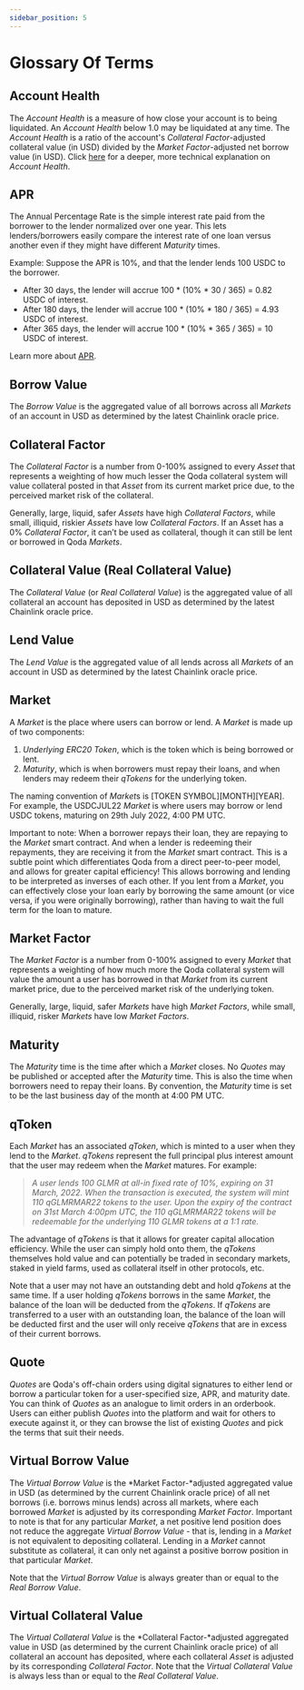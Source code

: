 ```yaml
---
sidebar_position: 5
---
```


# Glossary Of Terms

## Account Health

The *Account Health* is a measure of how close your account is to being liquidated. An *Account Health* below 1.0 may be liquidated at any time. The *Account Health* is a ratio of the account's *Collateral Factor*-adjusted collateral value (in USD) divided by the *Market Factor*-adjusted net borrow value (in USD). Click [here](/whitepaper/qoda-protocol#25-collateral-management) for a deeper, more technical explanation on *Account Health*. 

## APR

The Annual Percentage Rate is the simple interest rate paid from the borrower to the lender normalized over one year. This lets lenders/borrowers easily compare the interest rate of one loan versus another even if they might have different *Maturity* times.

Example: Suppose the APR is 10%, and that the lender lends 100 USDC to the borrower. 

- After 30 days, the lender will accrue 100 \* (10% \* 30 / 365) = 0.82 USDC of interest.
- After 180 days, the lender will accrue 100 \* (10% \* 180 / 365) = 4.93 USDC of interest. 
- After 365 days, the lender will accrue 100 \* (10% \* 365 / 365) = 10 USDC of interest.

Learn more about [APR](https://en.wikipedia.org/wiki/Annual_percentage_rate).

## Borrow Value

The *Borrow Value* is the aggregated value of all borrows across all *Markets* of an account in USD as determined by the latest Chainlink oracle price.

## Collateral Factor

The *Collateral Factor* is a number from 0-100% assigned to every *Asset* that represents a weighting of how much lesser the Qoda collateral system will value collateral posted in that *Asset* from its current market price due, to the perceived market risk of the collateral.

Generally, large, liquid, safer *Assets* have high *Collateral Factors*, while small, illiquid, riskier *Assets* have low *Collateral Factors*. If an Asset has a 0% *Collateral Factor*, it can’t be used as collateral, though it can still be lent or borrowed in Qoda *Markets*.

## Collateral Value (Real Collateral Value)

The *Collateral Value* (or *Real Collateral Value*) is the aggregated value of all collateral an account has deposited in USD as determined by the latest Chainlink oracle price.

## Lend Value

The *Lend Value* is the aggregated value of all lends across all *Markets* of an account in USD as determined by the latest Chainlink oracle price.

## Market

A *Market* is the place where users can borrow or lend. A *Market* is made up of two components:

1. *Underlying ERC20 Token*, which is the token which is being borrowed or lent.
2. *Maturity*, which is when borrowers must repay their loans, and when lenders may redeem their *qTokens* for the underlying token.

The naming convention of *Market*s is [TOKEN SYMBOL][MONTH][YEAR]. For example, the USDCJUL22 *Market* is where users may borrow or lend USDC tokens, maturing on 29th July 2022, 4:00 PM UTC.

Important to note: When a borrower repays their loan, they are repaying to the *Market* smart contract. And when a lender is redeeming their repayments, they are receiving it from the *Market* smart contract. This is a subtle point which differentiates Qoda from a direct peer-to-peer model, and allows for greater capital efficiency! This allows borrowing and lending to be interpreted as inverses of each other. If you lent from a *Market*, you can effectively close your loan early by borrowing the same amount (or vice versa, if you were originally borrowing), rather than having to wait the full term for the loan to mature.

## Market Factor

The *Market Factor* is a number from 0-100% assigned to every *Market* that represents a weighting of how much more the Qoda collateral system will value the amount a user has borrowed in that *Market* from its current market price, due to the perceived market risk of the underlying token.

Generally, large, liquid, safer *Markets* have high *Market Factors*, while small, illiquid, risker *Markets* have low *Market Factors*.

## Maturity

The *Maturity* time is the time after which a *Market* closes. No *Quotes* may be published or accepted after the *Maturity* time. This is also the time when borrowers need to repay their loans. By convention, the *Maturity* time is set to be the last business day of the month at 4:00 PM UTC.

## qToken

Each *Market* has an associated *qToken*, which is minted to a user when they lend to the *Market*. *qTokens* represent the full principal plus interest amount that the user may redeem when the *Market* matures. For example: 

> *A user lends 100 GLMR at all-in fixed rate of 10%, expiring on 31 March, 2022. When the transaction is executed, the system will mint 110 qGLMRMAR22 tokens to the user. Upon the expiry of the contract on 31st March 4:00pm UTC, the 110 qGLMRMAR22 tokens will be redeemable for the underlying 110 GLMR tokens at a 1:1 rate.*

The advantage of *qTokens* is that it allows for greater capital allocation efficiency. While the user can simply hold onto them, the *qTokens* themselves hold value and can potentially be traded in secondary markets, staked in yield farms, used as collateral itself in other protocols, etc.

Note that a user may not have an outstanding debt and hold *qTokens* at the same time. If a user holding *qTokens* borrows in the same *Market*, the balance of the loan will be deducted from the *qTokens*. If *qTokens* are transferred to a user with an outstanding loan, the balance of the loan will be deducted first and the user will only receive *qTokens* that are in excess of their current borrows.

## Quote

*Quotes* are Qoda's off-chain orders using digital signatures to either lend or borrow a particular token for a user-specified size, APR, and maturity date. You can think of *Quotes* as an analogue to limit orders in an orderbook. Users can either publish *Quotes* into the platform and wait for others to execute against it, or they can browse the list of existing *Quotes* and pick the terms that suit their needs.

## Virtual Borrow Value

The *Virtual Borrow Value* is the *Market Factor-*adjusted aggregated value in USD (as determined by the current Chainlink oracle price) of all net borrows (i.e. borrows minus lends) across all markets, where each borrowed *Market* is adjusted by its corresponding *Market Factor*. Important to note is that for any particular *Market*, a net positive lend position does not reduce the aggregate *Virtual Borrow Value* - that is, lending in a *Market* is not equivalent to depositing collateral. Lending in a *Market* cannot substitute as collateral, it can only net against a positive borrow position in that particular *Market*.

Note that the *Virtual Borrow Value* is always greater than or equal to the *Real Borrow Value*.

## Virtual Collateral Value

The *Virtual Collateral Value* is the *Collateral Factor-*adjusted aggregated value in USD (as determined by the current Chainlink oracle price) of all collateral an account has deposited, where each collateral *Asset* is adjusted by its corresponding *Collateral Factor*. Note that the *Virtual Collateral Value* is always less than or equal to the *Real Collateral Value*.
